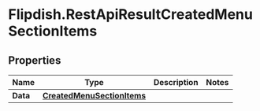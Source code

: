 # Flipdish.RestApiResultCreatedMenuSectionItems

## Properties

Name | Type | Description | Notes
------------ | ------------- | ------------- | -------------
**Data** | [**CreatedMenuSectionItems**](CreatedMenuSectionItems.md) |  | 


